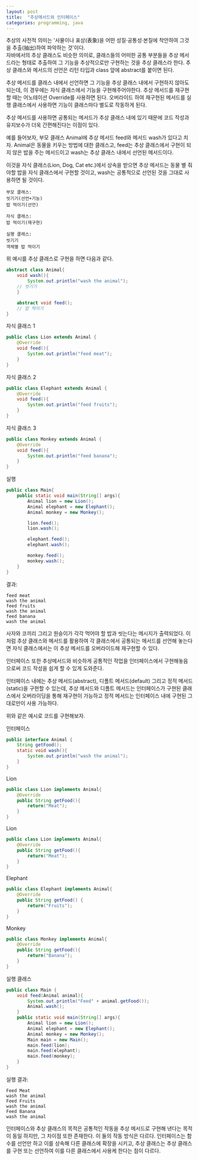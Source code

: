 ```yaml
---
layout: post
title:  "추상메서드와 인터페이스"
categories: programming, java
--- 
```


추상의 사전적 의미는 '사물이나 표상(表象)을 어떤 성질·공통성·본질에 착안하여 그것을 추출(抽出)하여 파악하는 것'이다.  
자바에서의 추상 클래스도 비슷한 의미로, 클래스들의 어떠한 공통 부분들을 추상 메서드라는 형태로 추출하여 그 기능을 추상적으로만 구현하는 것을 추상 클래스라 한다. 추상 클래스와 메서드의 선언은 리턴 타입과 class 앞에 abstract를 붙이면 된다.

추상 메서드를 클래스 내에서 선언하면 그 기능을 추상 클래스 내에서 구현하지 않아도 되는데, 이 경우에는 자식 클래스에서 기능을 구현해주어야한다.
추상 메서드를 재구현 할 때는 어노테이션 Override를 사용하면 된다. 오버라이드 하여 재구현된 메서드를 실행 클래스에서 사용하면 기능이 클래스마다 별도로 작동하게 된다.

추상 메서드를 사용하면 공통되는 메서드가 추상 클래스 내에 있기 때문에 코드 작성과 유지보수가 더욱 간편해진다는 이점이 있다.

예를 들어보자, 부모 클래스 Animal에 추상 메서드 feed와 메서드 wash가 있다고 치자.
Animal은 동물을 키우는 방법에 대한 클래스고, feed는 추상 클래스에서 구현이 되지 않은 밥을 주는 메서드이고 wash는 추상 클래스 내에서 선언된 메서드이다.

이것을 자식 클래스(Lion, Dog, Cat etc.)에서 상속을 받으면 추상 메서드는 동물 별 줘야할 밥을 자식 클래스에서 구현할 것이고, wash는 공통적으로 선언된 것을 그대로 사용하면 될 것이다.

~~~
부모 클래스:
씻기기(선언+기능)
밥 먹이기(선언)
~~~

~~~
자식 클래스:
밥 먹이기(재구현)
~~~

~~~
실행 클래스:
씻기기
객체별 밥 먹이기
~~~
위 예시를 추상 클래스로 구현을 하면 다음과 같다.

~~~java
abstract class Animal{
    void wash(){
        System.out.println("wash the animal");
    // 씻기기
    }

    abstract void feed();
    // 밥 먹이기
}
~~~
자식 클래스 1
~~~java
public class Lion extends Animal {
    @Override
    void feed(){
        System.out.println("feed meat");
    }
} 
~~~
자식 클래스 2
~~~java
public class Elephant extends Animal {
    @Override
    void feed(){
        System.out.println("feed fruits");
    }
} 
~~~
자식 클래스 3
~~~java
public class Monkey extends Animal {
    @Override
    void feed(){
        System.out.println("feed banana");
    }
} 
~~~

실행
~~~java
public class Main{
    public static void main(String[] args){
        Animal lion = new Lion();
        Animal elephant = new Elephant();
        Animal monkey = new Monkey();

        lion.feed();
        lion.wash();

        elephant.feed();
        elephant.wash();

        monkey.feed();
        monkey.wash();
    }
}
~~~

결과:
~~~
feed meat
wash the animal
feed fruits
wash the animal
feed banana
wash the animal
~~~

사자와 코끼리 그리고 원숭이가 각각 먹어야 할 밥과 씻는다는 메시지가 출력되었다.
이처럼 추상 클래스와 메서드를 활용하여 각 클래스에서 공통되는 메서드를 선언해 놓는다면 
자식 클래스에서는 이 추상 메서드를 오버라이드해 재구현할 수 있다.


인터페이스 또한 추상메서드와 비슷하게 공통적인 작업을 인터페이스에서 구현해놓음으로써 코드 작성을 쉽게 할 수 있게 도와준다.

인터페이스 내에는 추상 메서드(abstract), 디폴트 메서드(default) 그리고 정적 메서드(static)을 구현할 수 있는데, 
추상 메서드와 디폴트 메서드는 인터페이스가 구현된 클래스에서 오버라이딩을 통해 재구현이 가능하고 정적 메서드는 인터페이스 내에 구현된
그대로만이 사용 가능하다.

위와 같은 예시로 코드를 구현해보자.

인터페이스
~~~java
public interface Animal {
    String getFood();
    static void wash(){
        System.out.println("wash the animal");
    }
}
~~~ 

Lion
~~~java
public class Lion implements Animal{
    @Override
    public String getFood(){
        return("Meat");
    }
}
~~~
Lion
~~~java
public class Lion implements Animal{
    @Override
    public String getFood(){
        return("Meat");
    }
}
~~~
Elephant
~~~java
public class Elephant implements Animal{
    @Override
    public String getFood() {
        return("Fruits");
    }
}
~~~
Monkey
~~~java
public class Monkey implements Animal{
    @Override
    public String getFood(){
        return("Banana");
    }
}
~~~
실행 클래스
~~~java
public class Main {
    void feed(Animal animal){
        System.out.println("Feed" + animal.getFood());
        Animal.wash();
    }
    public static void main(String[] args){
        Animal lion = new Lion();
        Animal elephant = new Elephant();
        Animal monkey = new Monkey();
        Main main = new Main();
        main.feed(lion);
        main.feed(elephant);
        main.feed(monkey);
    }
}

~~~

실행 결과:
~~~
Feed Meat
wash the animal
Feed Fruits
wash the animal
Feed Banana
wash the animal
~~~

인터페이스와 추상 클래스의 목적은 공통적인 작동을 추상 메서드로 구현해 낸다는 목적이 동일 하지만, 그 차이점 또한 존재한다.
이 둘의 작동 방식은 다르다. 인터페이스는 함수를 선언만 하고 이를 상속해 다른 클래스에 확장을 시키고, 추상 클래스는 추상 클래스를 구현 또는 선언하여
이를 다른 클래스에서 사용케 한다는 점이 다르다.

